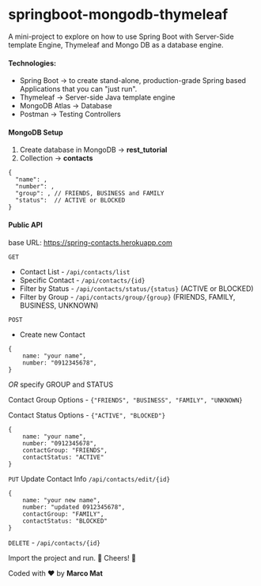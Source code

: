 # springboot-mongodb-thymeleaf

A mini-project to explore on how to use Spring Boot with Server-Side template Engine, Thymeleaf and Mongo DB as a database engine.

#### Technologies:
* Spring Boot -> to create stand-alone, production-grade Spring based Applications that you can "just run".
* Thymeleaf -> Server-side Java template engine
* MongoDB Atlas -> Database
* Postman -> Testing Controllers


#### MongoDB Setup
1. Create database in MongoDB -> **rest_tutorial**
2. Collection -> **contacts**

```
{
  "name": ,
  "number": ,
  "group": , // FRIENDS, BUSINESS and FAMILY
  "status":  // ACTIVE or BLOCKED
}
```

#### Public API
base URL: https://spring-contacts.herokuapp.com

``GET`` 
- Contact List - ```/api/contacts/list```
- Specific Contact - ```/api/contacts/{id}```
- Filter by Status - ``/api/contacts/status/{status}`` (ACTIVE or BLOCKED)
- Filter by Group - ``/api/contacts/group/{group}`` (FRIENDS, FAMILY, BUSINESS, UNKNOWN)

``POST``
- Create new Contact
```
{
    name: "your name",
    number: "0912345678",
}
```

*OR* specify GROUP and STATUS

Contact Group Options - ``{"FRIENDS", "BUSINESS", "FAMILY", "UNKNOWN}``

Contact Status Options - ``{"ACTIVE", "BLOCKED"}``

```
{
    name: "your name",
    number: "0912345678",
    contactGroup: "FRIENDS",
    contactStatus: "ACTIVE"
}
```


``PUT`` Update Contact Info ``/api/contacts/edit/{id}``

```
{
    name: "your new name",
    number: "updated 0912345678",
    contactGroup: "FAMILY",
    contactStatus: "BLOCKED"
}
```

``DELETE`` - ``/api/contacts/{id}``




Import the project and run. :tada: 
Cheers! :beers:


Coded with :heart: by **Marco Mat**

